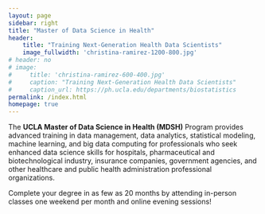 ```yaml
---
layout: page
sidebar: right
title: "Master of Data Science in Health"
header:
    title: "Training Next-Generation Health Data Scientists"
    image_fullwidth: 'christina-ramirez-1200-800.jpg'
# header: no
# image: 
#     title: 'christina-ramirez-600-400.jpg'
#     caption: "Training Next-Generation Health Data Scientists"
#     caption_url: https://ph.ucla.edu/departments/biostatistics
permalink: /index.html
homepage: true
---
```


The **UCLA Master of Data Science in Health (MDSH)** Program provides advanced training in data management, data analytics, statistical modeling, machine learning, and big data computing for professionals who seek enhanced data science skills for hospitals, pharmaceutical and biotechnological industry, insurance companies, government agencies, and other healthcare and public health administration professional organizations.

Complete your degree in as few as 20 months by attending in-person classes one weekend per month and online evening sessions!
